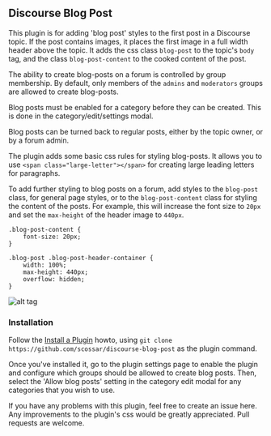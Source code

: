 ## Discourse Blog Post

This plugin is for adding 'blog post' styles to the first post in a Discourse topic. If the post contains images, it places the first image
in a full width header above the topic. It adds the css class `blog-post` to the topic's `body` tag, and the class `blog-post-content` to
the cooked content of the post.

The ability to create blog-posts on a forum is controlled by group membership. By default, only members
of the `admins` and `moderators` groups are allowed to create blog-posts.

Blog posts must be enabled for a category before they can be created. This is done in the category/edit/settings modal.

Blog posts can be turned back to regular posts, either by the topic owner, or by a forum admin.

The plugin adds some basic css rules for styling blog-posts. It allows you to use `<span class="large-letter"></span>` for
creating large leading letters for paragraphs.

To add further styling to blog posts on a forum, add styles to the `blog-post` class, for general page styles,
or to the `blog-post-content` class for styling the content of the posts. For example, this will increase the font
size to `20px` and set the `max-height` of the header image to `440px`.

    .blog-post-content {
        font-size: 20px;
    }
    
    .blog-post .blog-post-header-container {
        width: 100%;
        max-height: 440px;
        overflow: hidden;
    }
    

![alt tag](https://cloud.githubusercontent.com/assets/2975917/19636010/48bb2fb6-997b-11e6-9418-3f9af44e77a7.png)


### Installation

Follow the [Install a Plugin](https://meta.discourse.org/t/install-a-plugin/19157) howto, using
`git clone https://github.com/scossar/discourse-blog-post` as the plugin command.

Once you've installed it, go to the plugin settings page to enable the plugin and configure which groups should be
allowed to create blog posts. Then, select the 'Allow blog posts' setting in the category edit modal for any categories that you wish to use.

If you have any problems with this plugin, feel free to create an issue here. Any improvements to the plugin's css would be greatly appreciated.
Pull requests are welcome.